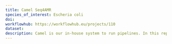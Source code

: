 ```yaml
---
title: Camel Seq4AMR
species_of_interest: Escheria coli
doi: 
workflowhub: https://workflowhub.eu/projects/110
dataset: 
description: Camel is our in-house system to run pipelines. In this repository you can find the code to run the gene detection workflow.
---
```


